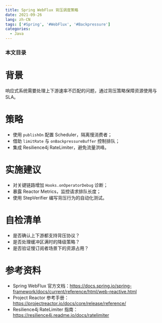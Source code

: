 ```yaml
---
title: Spring WebFlux 背压调度策略
date: 2021-09-26
lang: zh-CN
tags: ['#Spring', '#WebFlux', '#Backpressure']
categories:
  - Java
---
```


### 本文目录
<!-- toc -->

# 背景
响应式系统需要处理上下游速率不匹配的问题，通过背压策略保障资源使用与 SLA。

# 策略
- 使用 `publishOn` 配置 Scheduler，隔离慢消费者；
- 借助 `limitRate` 与 `onBackpressureBuffer` 控制排队；
- 集成 Resilience4j RateLimiter，避免流量洪峰。

# 实施建议
- 对关键链路增加 `Hooks.onOperatorDebug` 诊断；
- 暴露 Reactor Metrics，监控请求排队长度；
- 使用 StepVerifier 编写背压行为的自动化测试。

# 自检清单
- 是否确认上下游都支持背压协议？
- 是否处理缓冲区满时的降级策略？
- 是否验证慢订阅者场景下的资源占用？

# 参考资料
- Spring WebFlux 官方文档：https://docs.spring.io/spring-framework/docs/current/reference/html/web-reactive.html
- Project Reactor 参考手册：https://projectreactor.io/docs/core/release/reference/
- Resilience4j RateLimiter 指南：https://resilience4j.readme.io/docs/ratelimiter
